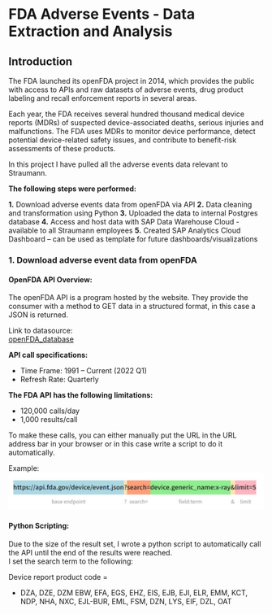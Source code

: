 # FDA Adverse Events - Data Extraction and Analysis

## Introduction

The FDA launched its openFDA project in 2014, which provides the public with access to APIs and raw datasets of adverse events, drug product labeling and recall enforcement reports in several areas. 

Each year, the FDA receives several hundred thousand medical device reports (MDRs) of suspected device-associated deaths, serious injuries and malfunctions. The FDA uses MDRs to monitor device performance, detect potential device-related safety issues, and contribute to benefit-risk assessments of these products. 

In this project I have pulled all the adverse events data relevant to Straumann. 

**The following steps were performed:**

**1.**	    Download adverse events data from openFDA via API 
**2.**	    Data cleaning and transformation using Python
**3.**	    Uploaded the data to internal Postgres database
**4.**	    Access and host data with SAP Data Warehouse Cloud - available to all Straumann employees
**5.**	    Created SAP Analytics Cloud Dashboard – can be used as template for future dashboards/visualizations

### 1.  Download adverse event data from openFDA

#### **OpenFDA API Overview:**

The openFDA API is a program hosted by the website. They provide the consumer with a method to GET data in a structured format, in this case a JSON is returned. 

Link to datasource:             
[openFDA_database](https://open.fda.gov/apis/device/event/download/)

**API call specifications:**
- Time Frame: 1991 – Current (2022 Q1)
- Refresh Rate: Quarterly

**The FDA API has the following limitations:**
- 120,000 calls/day 
- 1,000 results/call


To make these calls, you can either manually put the URL in the URL address bar in your browser or in this case write a script to do it automatically. 

Example: ![openFDA API call](/assets/images/ApiCllExample.svg)

#### **Python Scripting:**

Due to the size of the result set, I wrote a python script to automatically call the API until the end of the results were reached.  
I set the search term to the following:

Device report product code = 
- DZA, DZE, DZM EBW, EFA, EGS, EHZ, EIS, EJB, EJI, ELR, EMM, KCT, NDP, NHA, NXC, EJL-BUR, EML, FSM, DZN, LYS, EIF, DZL, OAT




<!-- This content will not appear in the rendered Markdown 
You can use the [editor on GitHub](https://github.com/sarahbethsleipnir/webpage/edit/main/README.md) to maintain and preview the content for your website in Markdown files.

Whenever you commit to this repository, GitHub Pages will run [Jekyll](https://jekyllrb.com/) to rebuild the pages in your site, from the content in your Markdown files.

### Markdown

Markdown is a lightweight and easy-to-use syntax for styling your writing. It includes conventions for

```markdown
Syntax highlighted code block

# Header 1
## Header 2
### Header 3

- Bulleted
- List

1. Numbered
2. List

**Bold** and _Italic_ and `Code` text

[Link](url) and ![Image](src)
```

For more details see [Basic writing and formatting syntax](https://docs.github.com/en/github/writing-on-github/getting-started-with-writing-and-formatting-on-github/basic-writing-and-formatting-syntax).

### Jekyll Themes

Your Pages site will use the layout and styles from the Jekyll theme you have selected in your [repository settings](https://github.com/sarahbethsleipnir/webpage/settings/pages). The name of this theme is saved in the Jekyll `_config.yml` configuration file.

### Support or Contact

Having trouble with Pages? Check out our [documentation](https://docs.github.com/categories/github-pages-basics/) or [contact support](https://support.github.com/contact) and we’ll help you sort it out.

-->
